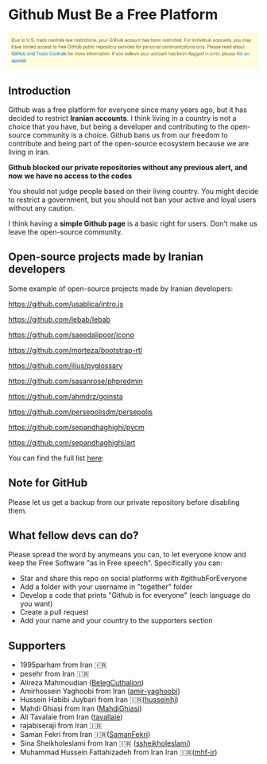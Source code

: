 # Github Must Be a Free Platform

![alt text](./message.png)

## Introduction

Github was a free platform for everyone since many years ago, but it has decided to restrict **Iranian accounts**.
I think living in a country is not a choice that you have, but being a developer and contributing to the open-source community is a choice. 
Github bans us from our freedom to contribute and being part of the open-source ecosystem because we are living in Iran.

**Github blocked our private repositories without any previous alert, and now we have no access to the codes**

You should not judge people based on their living country. You might decide to restrict a government, but you should not ban your active and loyal users without any caution.

I think having a **simple Github page** is a basic right for users. 
Don't make us leave the open-source community.

## Open-source projects made by Iranian developers

Some example of open-source projects made by Iranian developers:

https://github.com/usablica/intro.js

https://github.com/lebab/lebab

https://github.com/saeedalipoor/icono

https://github.com/morteza/bootstrap-rtl

https://github.com/ilius/pyglossary

https://github.com/sasanrose/phpredmin

https://github.com/ahmdrz/goinsta

https://github.com/persepolisdm/persepolis

https://github.com/sepandhaghighi/pycm

https://github.com/sepandhaghighi/art

You can find the full list [here](https://github.com/mohebifar/made-in-iran):


## Note for GitHub
Please let us get a backup from our private repository before disabling them.

## What fellow devs can do?
Please spread the word by anymeans you can, to let everyone know and keep the Free Software "as in Free speech".
Specifically you can:
  - Star and share this repo on social platforms with #githubForEveryone
  - Add a folder with your username in "together" folder
  - Develop a code that prints "Github is for everyone" (each language do you want)
  - Create a pull request
  - Add your name and your country to the supporters section

## Supporters
  - 1995parham from Iran 🇮🇷
  - pesehr from Iran 🇮🇷
  - Alireza Mahmoudian ([BelegCuthalion](https://github.com/BelegCuthalion))
  - Amirhossein Yaghoobi from Iran ([amir-yaghoobi](https://github.com/amir-yaghoobi))
  - Hussein Habibi Juybari from Iran 🇮🇷([husseinhj](https://github.com/Husseinhj))
  - Mahdi Ghiasi from Iran ([MahdiGhiasi](https://github.com/MahdiGhiasi))
  - Ali Tavalaie from Iran ([tavallaie](https://github.com/tavallaie))
  - rajabiseraji from Iran 🇮🇷
  - Saman Fekri from Iran 🇮🇷([SamanFekri](https://github.com/SamanFekri))
  - Sina Sheikholeslami from Iran 🇮🇷  ([ssheikholeslami](https://ssheikholeslami.github.io))
  - Muhammad Hussein Fattahizadeh from Iran Iran 🇮🇷([mhf-ir](https://github.com/mhf-ir))
